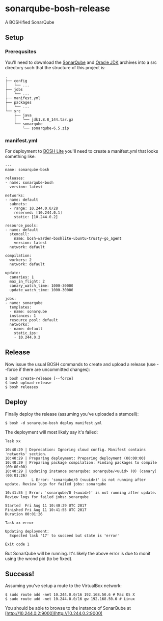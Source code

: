 # sonarqube-bosh-release
A BOSHified SonarQube

## Setup
### Prerequsites
You'll need to download the [SonarQube](https://www.sonarqube.org/downloads/) and [Oracle JDK](http://www.oracle.com/technetwork/java/javase/downloads/jdk8-downloads-2133151.html) archives into a src directory such that the structure of this project is:
```
.
├── config
│   └── ...
├── jobs
│   └── ...
├── manifest.yml
├── packages
│   └── ...
└── src
    ├── java
    │   └── jdk1.8.0_144.tar.gz
    └── sonarqube
        └── sonarqube-6.5.zip
```

### manifest.yml
For deployment to [BOSH Lite](https://bosh.io/docs/bosh-lite.html) you'll need to create a manifest.yml that looks something like:
```
---
name: sonarqube-bosh

releases:
- name: sonarqube-bosh
  version: latest

networks:
- name: default
  subnets:
  - range: 10.244.0.0/28
    reserved: [10.244.0.1]
    static: [10.244.0.2]

resource_pools:
- name: default
  stemcell:
    name: bosh-warden-boshlite-ubuntu-trusty-go_agent
    version: latest
  network: default

compilation:
  workers: 2
  network: default

update:
  canaries: 1
  max_in_flight: 2
  canary_watch_time: 1000-30000
  update_watch_time: 1000-30000

jobs:
- name: sonarqube
  templates:
  - name: sonarqube
  instances: 1
  resource_pool: default
  networks:
  - name: default
    static_ips:
    - 10.244.0.2
```

## Release
Now issue the usual BOSH commands to create and upload a release (use --force if there are uncommitted changes):
```
$ bosh create-release [--force]
$ bosh upload-release
$ bosh releases
```

## Deploy
Finally deploy the release (assuming you've uploaded a stemcell):
```
$ bosh -d sonarqube-bosh deploy manifest.yml
```

The deployment will most likely say it's failed:
```
Task xx

10:40:29 | Deprecation: Ignoring cloud config. Manifest contains 'networks' section.
10:40:29 | Preparing deployment: Preparing deployment (00:00:00)
10:40:29 | Preparing package compilation: Finding packages to compile (00:00:00)
10:40:29 | Updating instance sonarqube: sonarqube/<uuid> (0) (canary) (00:01:26)
            L Error: 'sonarqube/0 (<uuid>)' is not running after update. Review logs for failed jobs: sonarqube

10:41:55 | Error: 'sonarqube/0 (<uuid>)' is not running after update. Review logs for failed jobs: sonarqube

Started  Fri Aug 11 10:40:29 UTC 2017
Finished Fri Aug 11 10:41:55 UTC 2017
Duration 00:01:26

Task xx error

Updating deployment:
  Expected task '17' to succeed but state is 'error'

Exit code 1
```

But SonarQube will be running. It's likely the above error is due to monit using the wrond pid (to be fixed).

## Success!
Assuming you've setup a route to the VirtualBox network:
```
$ sudo route add -net 10.244.0.0/16 192.168.50.6 # Mac OS X
$ sudo route add -net 10.244.0.0/16 gw 192.168.50.6 # Linux
```

You should be able to browse to the instance of SonarQube at [http://10.244.0.2:9000](http://10.244.0.2:9000)


